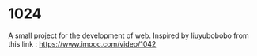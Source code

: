 # 1024
A small project for the development of web. Inspired by liuyubobobo from this link :  https://www.imooc.com/video/1042
